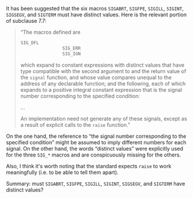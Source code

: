 It has been suggested that the six macros `SIGABRT`, `SIGFPE`, `SIGILL`,
`SIGINT`, `SIGSEGV`, and `SIGTERM` must have distinct values. Here is the
relevant portion of subclause 7.7:

> “The macros defined are
>
> ```c
> SIG_DFL
>                 SIG_ERR
>                 SIG_IGN
> ```
>
> which expand to constant expressions with distinct values that have type
> compatible with the second argument to and the return value of the `signal`
> function, and whose value compares unequal to the address of any declarable
> function; and the following, each of which expands to a positive integral
> constant expression that is the signal number corresponding to the specified
> condition:
>
> ...
>
> An implementation need not generate any of these signals, except as a result of
> explicit calls to the `raise` function.”

On the one hand, the reference to “the signal number corresponding to the
specified condition” might be assumed to imply different numbers for each
signal. On the other hand, the words “distinct values” were explicitly used for
the three `SIG_*` macros and are conspicuously missing for the others.

Also, I think it's worth noting that the standard expects `raise` to work
meaningfully (i.e. to be able to tell them apart).

Summary: must `SIGABRT`, `SIGFPE`, `SIGILL`, `SIGINT`, `SIGSEGV`, and `SIGTERM`
have distinct values?
